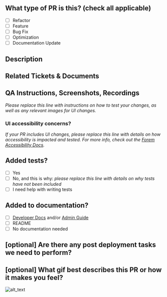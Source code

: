 <!--
     For Work In Progress Pull Requests, please use the Draft PR feature,
     see https://github.blog/2019-02-14-introducing-draft-pull-requests/ for further details.

     For a timely review/response, please avoid force-pushing additional
     commits if your PR already received reviews or comments.

     Before submitting a Pull Request, please ensure you've done the following:
     - 📖 Read the Forem Contributing Guide: https://github.com/forem/forem/blob/master/CONTRIBUTING.md#create-a-pull-request.
     - 📖 Read the Forem Code of Conduct: https://github.com/forem/forem/blob/master/CODE_OF_CONDUCT.md.
     - 👷‍♀️ Create small PRs. In most cases this will be possible.
     - ✅ Provide tests for your changes.
     - 📝 Use descriptive commit messages.
     - 📗 Update any related documentation and include any relevant screenshots.
-->

## What type of PR is this? (check all applicable)

- [ ] Refactor
- [ ] Feature
- [ ] Bug Fix
- [ ] Optimization
- [ ] Documentation Update

## Description

## Related Tickets & Documents

## QA Instructions, Screenshots, Recordings

_Please replace this line with instructions on how to test your changes, as well
as any relevant images for UI changes._

### UI accessibility concerns?

_If your PR includes UI changes, please replace this line with details on how accessibility is impacted and tested. For more info, check out the [Forem Accessibility Docs](https://docs.forem.com/frontend/accessibility)._

## Added tests?

- [ ] Yes
- [ ] No, and this is why: _please replace this line with details on why tests
      have not been included_
- [ ] I need help with writing tests

## Added to documentation?

- [ ] [Developer Docs](https://docs.forem.com) and/or [Admin Guide](https://forem.gitbook.io/forem-admin-guide/)
- [ ] README
- [ ] No documentation needed

## [optional] Are there any post deployment tasks we need to perform?

## [optional] What gif best describes this PR or how it makes you feel?

![alt_text](gif_link)
